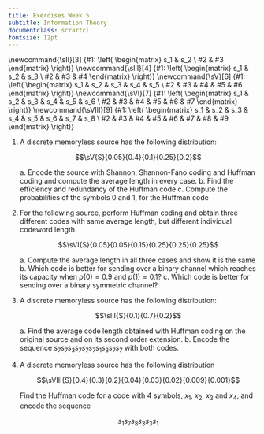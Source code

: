 ```yaml
---
title: Exercises Week 5
subtitle: Information Theory
documentclass: scrartcl
fontsize: 12pt
---
```


\newcommand{\sII}[3] {#1: \left( \begin{matrix} s_1 & s_2 \\ #2 & #3 \end{matrix} \right)}
\newcommand{\sIII}[4] {#1: \left( \begin{matrix} s_1 & s_2 & s_3 \\ #2 & #3 & #4 \end{matrix} \right)}
\newcommand{\sV}[6] {#1: \left( \begin{matrix} s_1 & s_2 & s_3 & s_4 & s_5 \\ #2 & #3 & #4 & #5 & #6 \end{matrix} \right)}
\newcommand{\sVI}[7] {#1: \left( \begin{matrix} s_1 & s_2 & s_3 & s_4 & s_5 & s_6 \\ #2 & #3 & #4 & #5 & #6 & #7 \end{matrix} \right)}
\newcommand{\sVIII}[9] {#1: \left( \begin{matrix} s_1 & s_2 & s_3 & s_4 & s_5 & s_6 & s_7 & s_8 \\ #2 & #3 & #4 & #5 & #6 & #7 & #8 & #9  \end{matrix} \right)}


1. A discrete memoryless source has the following distribution:

    $$\sV{S}{0.05}{0.4}{0.1}{0.25}{0.2}$$
    
    a. Encode the source with Shannon, Shannon-Fano coding and Huffman
    coding and compute the average length in every case.
    b. Find the efficiency and redundancy of the Huffman code
    c. Compute the probabilities of the symbols $0$ and $1$, for the Huffman code

1. For the following source, perform Huffman coding and obtain three 
different codes with same average length, but different individual codeword length.

    $$\sVI{S}{0.05}{0.05}{0.15}{0.25}{0.25}{0.25}$$
    
    a. Compute the average length in all three cases and show it is the same
    b. Which code is better for sending over a binary channel which reaches its capacity
    when $p(0) = 0.9$ and $p(1) = 0.1$?
    c. Which code is better for sending over a binary symmetric channel?

    
1. A discrete memoryless source has the following distribution:

    $$\sIII{S}{0.1}{0.7}{0.2}$$
    
    a. Find the average code length obtained with Huffman coding on the
    original source and on its second order extension.
    b. Encode the sequence $s_7 s_7 s_3 s_7 s_7 s_7 s_1 s_3 s_7 s_7$
    with both codes.

1. A discrete memoryless source has the following distribution

	$$\sVIII{S}{0.4}{0.3}{0.2}{0.04}{0.03}{0.02}{0.009}{0.001}$$
	
	Find the Huffman code for a code with 4 symbols,
	$x_1$, $x_2$, $x_3$ and $x_4$, and encode the sequence
	
	$$s_1 s_7 s_8 s_3 s_3 s_1$$
